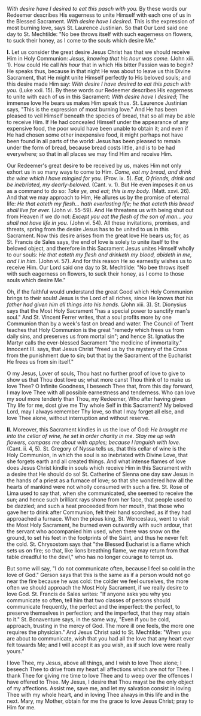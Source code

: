 
*With desire have I desired to eat this pasch with you.* By these words our Redeemer describes His eagerness to unite Himself with each one of us in the Blessed Sacrament. *With desire have I desired.* This is the expression of most burning love, says St. Laurence Justinian. So that Our Lord said one day to St. Mechtilde: \"No bee throws itself with such eagerness on flowers, to suck their honey, as I come to the souls which desire Me.\"

**I\.** Let us consider the great desire Jesus Christ has that we should receive Him in Holy Communion: *Jesus, knowing that his hour was come.* (John xiii. 1). How could He call *his hour* that in which His bitter Passion was to begin? He speaks thus, because in that night He was about to leave us this Divine Sacrament, that He might unite Himself perfectly to His beloved souls; and this desire made Him say: *With desire I have desired to eat this pasch with you.* (Luke xxii. 15). By these words our Redeemer describes His eagerness to unite with each of us in this Sacrament: *With desire have I desired*; The immense love He bears us makes Him speak thus. St. Laurence Justinian says, \"This is the expression of most burning love.\" And He has been pleased to veil Himself beneath the species of bread, that so all may be able to receive Him. If He had concealed Himself under the appearance of any expensive food, the poor would have been unable to obtain it; and even if He had chosen some other inexpensive food, it might perhaps not have been found in all parts of the world: Jesus has been pleased to remain under the form of bread, because bread costs little, and is to be had everywhere; so that in all places we may find Him and receive Him.

Our Redeemer\'s great desire to be received by us, makes Him not only exhort us in so many ways to come to Him. *Come, eat my bread, and drink the wine which I have mingled for you.* (Prov. ix. 5). *Eat, O friends, drink and be inebriated, my dearly-beloved.* (Cant. v. 1). But He even imposes it on us as a command to do so: *Take ye, and eat; this is my body.* (Matt. xxvi. 26). And that we may approach to Him, He allures us by the promise of eternal life: *He that eateth my flesh... hath everlasting life; he that eateth this bread shall live for ever.* (John vi. 55-59). And He threatens us with being shut out from Heaven if we do not: *Except you eat the flesh of the son of man... you shall not have life in you.* (John vi. 54). All these invitations, promises, and threats, spring from the desire Jesus has to be united to us in this Sacrament. Now this desire arises from the great love He bears us; for, as St. Francis de Sales says, the end of love is solely to unite itself to the beloved object, and therefore in this Sacrament Jesus unites Himself wholly to our souls: *He that eateth my flesh and drinketh my blood, abideth in me, and I in him.* (John vi. 57). And for this reason He so earnestly wishes us to receive Him. Our Lord said one day to St. Mechtilde: \"No bee throws itself with such eagerness on flowers, to suck their honey, as I come to those souls which desire Me.\"

Oh, if the faithful would understand the great Good which Holy Communion brings to their souls! Jesus is the Lord of all riches, since He knows *that his father had given him all things into his hands.* (John xiii. 3). St. Dionysius says that the Most Holy Sacrament \"has a special power to sanctify man\'s soul.\" And St. Vincent Ferrer writes, that a soul profits more by one Communion than by a week\'s fast on bread and water. The Council of Trent teaches that Holy Communion is the great \"remedy which frees us from daily sins, and preserves us from mortal sin\"; and hence St. Ignatius the Martyr calls the ever-blessed Sacrament \"the medicine of immortality.\" Innocent III. says, that Jesus Christ \"freed us by the mystery of the Cross from the punishment due to sin; but that by the Sacrament of the Eucharist He frees us from sin itself.\"

O my Jesus, Lover of souls, Thou hast no further proof of love to give to show us that Thou dost love us; what more canst Thou think of to make us love Thee? O Infinite Goodness, I beseech Thee that, from this day forward, I may love Thee with all possible earnestness and tenderness. Who can love my soul more tenderly than Thou, my Redeemer, Who after having given Thy life for me, dost give me Thy whole Self in this Sacrament? My beloved Lord, may I always remember Thy love, so that I may forget all else, and love Thee alone, without interruption and without reserve.

**II\.** Moreover, this Sacrament kindles in us the love of God: *He brought me into the cellar of wine, he set in order charity in me. Stay me up with flowers, compass me about with apples; because I languish with love.* (Cant. ii. 4, 5). St. Gregory of Nyssa tells us, that this cellar of wine is the Holy Communion, in which the soul is so inebriated with Divine Love, that she forgets earth and all created things. And what intense flames of love does Jesus Christ kindle in souls which receive Him in this Sacrament with a desire that He should do so! St. Catherine of Sienna one day saw Jesus in the hands of a priest as a furnace of love; so that she wondered how all the hearts of mankind were not wholly consumed with such a fire. St. Rose of Lima used to say that, when she communicated, she seemed to receive the sun; and hence such brilliant rays shone from her face, that people used to be dazzled; and such a heat proceeded from her mouth, that those who gave her to drink after Communion, felt their hand scorched, as if they had approached a furnace. When the pious king, St. Wenceslaus, went to visit the Most Holy Sacrament, he burned even outwardly with such ardour, that the servant who accompanied him used, when there was snow on the ground, to set his feet in the footprints of the Saint, and thus he never felt the cold. St. Chrysostom says that \"the Blessed Eucharist is a flame which sets us on fire; so that, like lions breathing flame, we may return from that table dreadful to the devil,\" who has no longer courage to tempt us.

But some will say, \"I do not communicate often, because I feel so cold in the love of God.\" Gerson says that this is the same as if a person would not go near the fire because he was cold: the colder we feel ourselves, the more often we should approach the Most Holy Sacrament, if we really desire to love God. St. Francis de Sales writes: \"If anyone asks you why you communicate so often, tell him that two classes of persons should communicate frequently, the perfect and the imperfect: the perfect, to preserve themselves in perfection; and the imperfect, that they may attain to it.\" St. Bonaventure says, in the same way, \"Even if you be cold, approach, trusting in the mercy of God. The more ill one feels, the more one requires the physician.\" And Jesus Christ said to St. Mechtilde: \"When you are about to communicate, wish that you had all the love that any heart ever felt towards Me; and I will accept it as you wish, as if such love were really yours.\"

I love Thee, my Jesus, above all things, and I wish to love Thee alone; I beseech Thee to drive from my heart all affections which are not for Thee. I thank Thee for giving me time to love Thee and to weep over the offences I have offered to Thee. My Jesus, I desire that Thou mayst be the only object of my affections. Assist me, save me, and let my salvation consist in loving Thee with my whole heart, and in loving Thee always in this life and in the next. Mary, my Mother, obtain for me the grace to love Jesus Christ; pray to Him for me.


